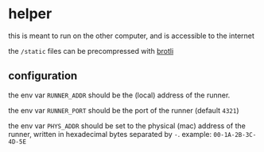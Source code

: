 # helper

this is meant to run on the other computer, and is accessible to the internet

the `/static` files can be precompressed with [brotli](https://github.com/google/brotli)

## configuration

the env var `RUNNER_ADDR` should be the (local) address of the runner.

the env var `RUNNER_PORT` should be the port of the runner (default `4321`)

the env var `PHYS_ADDR` should be set to the physical (mac) address of the runner, written in hexadecimal bytes separated by `-`. example: `00-1A-2B-3C-4D-5E`
